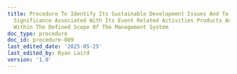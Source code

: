 ```yaml
---
title: Procedure To Identify Its Sustainable Development Issues And To Evaluate Their
  Significance Associated With Its Event Related Activities Products And Services
  Within The Defined Scope Of The Management System
doc_type: procedure
doc_id: procedure-009
last_edited_date: '2025-05-25'
last_edited_by: Ryan Laird
version: '1.0'
---
```


<!-- Unsupported block type: table_of_contents -->

<!-- Unsupported block type: unsupported -->
